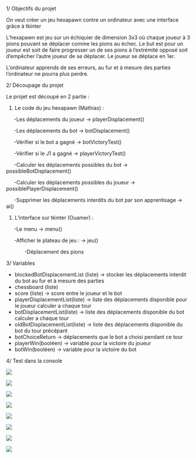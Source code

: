 ﻿1/ Objectifs du projet

On veut créer un jeu hexapawn contre un ordinateur avec une interface grâce à tkinter

L’hexapawn est jeu sur un échiquier de dimension 3x3 où chaque joueur à 3 pions pouvant se déplacer comme les pions au échec. Le but est pour un joueur est soit de faire progresser un de ses pions à l’extrémité opposé soit d’empêcher l’autre joueur de se déplacer. Le joueur se déplace en 1er.

L’ordinateur apprends de ses erreurs, au fur et à mesure des parties l’ordinateur ne pourra plus perdre.

2/ Découpage du projet

Le projet est découpé en 2 partie :

1. Le code du jeu hexapawn (Mathias) :

`	`-Les déplacements du joueur → playerDisplacement()

`	`-Les déplacements du bot → botDisplacement()

`	`-Vérifier si le bot a gagné → botVictoryTest()

`	`-Vérifier si le J1 a gagné → playerVictoryTest()

`	`-Calculer les déplacements possibles du bot → possibleBotDisplacement()

`	`-Calculer les déplacements possibles du joueur → possiblePlayerDisplacement()

`	`-Supprimer les déplacements interdits du bot par son apprentisage → ai()



1. L’interface sur tkinter (Ouamer) :

`	`-Le menu → menu()

`	`-Afficher le plateau de jeu : → jeu()

`		`-Déplacement des pions


3/ Variables

- blockedBotDisplacementList (liste) → stocker les déplacements interdit du bot au fur et à mesure des parties
- chessboard (liste)  
- score (liste) → score entre le joueur et le bot
- playerDisplacementList(liste) →  liste des déplacements disponible pour le joueur calculer a chaque tour
- botDisplacementList(liste) →  liste des déplacements disponible du bot calculer a chaque tour
- oldBotDisplacementList(liste) → liste des déplacements disponible du bot du tour précépant 
- botChoiceReturn →  déplacements que le bot a choisi pendant ce tour
- playerWin(booléen) → variable pour la victoire du joueur
- botWin(booléen) → variable pour la victoire du bot


4/ Test dans la console

![](cahier-des-charges/Words.9d388596-44dc-4419-a122-286c9f516f97.001.png)

![](cahier-des-charges/Words.9d388596-44dc-4419-a122-286c9f516f97.002.png)

![](cahier-des-charges/Words.9d388596-44dc-4419-a122-286c9f516f97.003.png)

![](cahier-des-charges/Words.9d388596-44dc-4419-a122-286c9f516f97.004.png)

![](cahier-des-charges/Words.9d388596-44dc-4419-a122-286c9f516f97.005.png)

![](cahier-des-charges/Words.9d388596-44dc-4419-a122-286c9f516f97.006.png)

![](cahier-des-charges/Words.9d388596-44dc-4419-a122-286c9f516f97.007.png)

![](cahier-des-charges/Words.9d388596-44dc-4419-a122-286c9f516f97.008.png)

